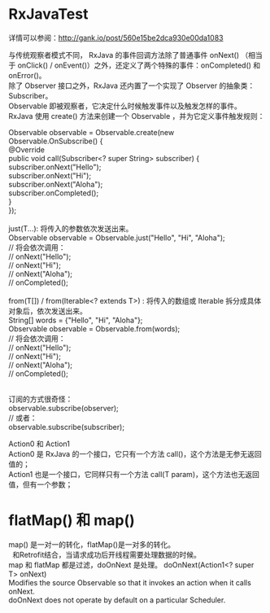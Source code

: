 # RxJavaTest
详情可以参阅：http://gank.io/post/560e15be2dca930e00da1083</br>

与传统观察者模式不同， RxJava 的事件回调方法除了普通事件 onNext() （相当于 onClick() / onEvent()）之外，还定义了两个特殊的事件：onCompleted() 和 onError()。</br>
除了 Observer 接口之外，RxJava 还内置了一个实现了 Observer 的抽象类：Subscriber。</br>
Observable 即被观察者，它决定什么时候触发事件以及触发怎样的事件。 RxJava 使用 create() 方法来创建一个 Observable ，并为它定义事件触发规则：</br>

Observable observable = Observable.create(new Observable.OnSubscribe<String>() {</br>
    @Override</br>
    public void call(Subscriber<? super String> subscriber) {</br>
        subscriber.onNext("Hello");</br>
        subscriber.onNext("Hi");</br>
        subscriber.onNext("Aloha");</br>
        subscriber.onCompleted();</br>
    }</br>
});</br></br>
just(T...): 将传入的参数依次发送出来。</br>
Observable observable = Observable.just("Hello", "Hi", "Aloha");</br>
// 将会依次调用：</br>
// onNext("Hello");</br>
// onNext("Hi");</br>
// onNext("Aloha");</br>
// onCompleted();</br></br>
from(T[]) / from(Iterable<? extends T>) : 将传入的数组或 Iterable 拆分成具体对象后，依次发送出来。</br>
String[] words = {"Hello", "Hi", "Aloha"};</br>
Observable observable = Observable.from(words);</br>
// 将会依次调用：</br>
// onNext("Hello");</br>
// onNext("Hi");</br>
// onNext("Aloha");</br>
// onCompleted();</br></br>

订阅的方式很奇怪：</br>
observable.subscribe(observer);</br>
// 或者：</br>
observable.subscribe(subscriber);</br>

Action0 和 Action1</br>
Action0 是 RxJava 的一个接口，它只有一个方法 call()，这个方法是无参无返回值的；</br>
Action1 也是一个接口，它同样只有一个方法 call(T param)，这个方法也无返回值，但有一个参数；</br>

# flatMap() 和 map()
map() 是一对一的转化，flatMap()是一对多的转化。</br>
  
和Retrofit结合，当请求成功后开线程需要处理数据的时候。</br>
map 和 flatMap 都是过滤，doOnNext 是处理。
doOnNext(Action1<? super T> onNext)</br>
Modifies the source Observable so that it invokes an action when it calls onNext.</br>
doOnNext does not operate by default on a particular Scheduler.</br>


